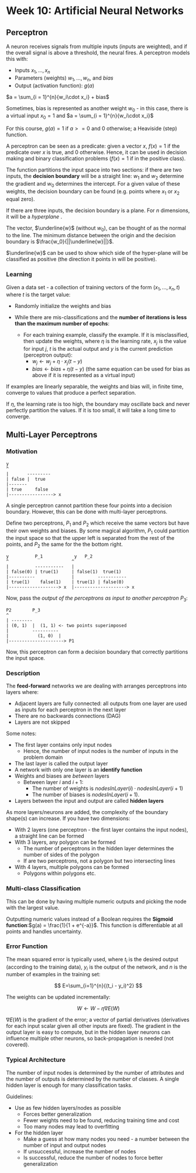 # Week 10: Artificial Neural Networks

## Perceptron

A neuron receives signals from multiple inputs (inputs are weighted), and if the overall signal is above a threshold, the neural fires. A perceptron models this with:

- Inputs $x_1, ..., x_n$
- Parameters (weights) $w_1, ..., w_n$, and $bias$
- Output (activation function): $g(a)$

$a = \sum_{i = 1}^{n}{w_i\cdot x_i} + bias$

Sometimes, bias is represented as another weight $w_0$ - in this case, there is a virtual input $x_0 = 1$ and $a = \sum_{i = 1}^{n}{w_i\cdot x_i}$

For this course, $g(a) = 1$ if $a >= 0$ and $0$ otherwise; a Heaviside (step) function.

A perceptron can be seen as a predicate: given a vector $x$, $f(x) = 1$ if the predicate over $x$ is true, and 0 otherwise. Hence, it can be used in decision making and binary classification problems ($f(x) = 1$ if in the positive class).

The function partitions the input space into two sections: if there are two inputs, the **decision boundary** will be a straight line: $w_1$ and $w_2$ determine the gradient and $w_0$ determines the intercept. For a given value of these weights, the decision boundary can be found (e.g. points where $x_1$ or $x_2$ equal zero).

If there are three inputs, the decision boundary is a plane. For *n* dimensions, it will be a *hyperplane* .

The vector, $\underline{w}$ (without $w_0$), can be thought of as the normal to the line. The minimum distance between the origin and the decision boundary is $\frac{w_0}{||\underline{w}||}$.

$\underline{w}$ can be used to show which side of the hyper-plane will be classified as positive (the direction it points in will be positive).

### Learning

Given a data set - a collection of training vectors of the form $(x_1, ..., x_n, t)$ where $t$ is the target value:

- Randomly initialize the weights and bias

- While there are mis-classifications and the **number of iterations is less than the maximum number of epochs**:

  - For each training example, classify the example. If it is misclassified, then update the weights, where $\eta$ is the learning rate, $x_j$ is the value for input $j$, $t$ is the actual output and $y$ is the current prediction (perceptron output):
    - $w_j \leftarrow w_{j} + \eta \cdot x_j(t - y)$
    - $bias \leftarrow bias + \eta(t-y)$ (the same equation can be used for bias as above if it is represented as a virtual input)

If examples are linearly separable, the weights and bias will, in finite time, converge to values that produce a perfect separation.

 If $\eta$, the learning rate is too high, the boundary may oscillate back and never perfectly partition the values. If it is too small, it will take a long time to converge.

## Multi-Layer Perceptrons

### Motivation

```
y
^
|       ---------
| false |  true
|-------
| true     false
|-----------------> x
```

A single perceptron cannot partition these four points into a decision boundary. However, this can be done with multi-layer perceptrons.

Define two perceptrons, $P_1$ and $P_2$ which receive the same vectors but have their own weights and biases. By some magical algorithm, $P_1$ could partition the input space so that the upper left is separated from the rest of the points, and $P_2$ the same for the the bottom right.

```
y          P_1            y   P_2
^                        ^
|          -----------   |
| false(0) | true(1)     | false(1)  true(1)
|----------              |         -----------
| true(1)    false(1)    | true(1) | false(0)
|-------------------> x  |--------------------> x
```

Now, pass the *output of the perceptrons as input to another perceptron* $P_3$:

```
P2        P_3
^
| --------
| (0, 1)  |  (1, 1) <- two points superimposed
|         ----------
|           (1, 0)  |
|---------------------> P1
```

Now, this perceptron can form a decision boundary that correctly partitions the input space.

### Description

The **feed-forward** networks we are dealing with arranges perceptrons into layers where:

- Adjacent layers are fully connected: all outputs from one layer are used as inputs for each perceptron in the next layer
- There are no backwards connections (DAG)
- Layers are not skipped

Some notes:

- The first layer contains only input nodes
  - Hence, the number of input nodes is the number of inputs in the problem domain
- The last layer is called the output layer
- A network with only one layer is an **identify function**
- Weights and biases are *between* layers
  - Between layer $i$ and $i+1$:
    - The number of weights is $nodesInLayer(i) \cdot nodesInLayer(i + 1)$
    - The number of biases is $nodesInLayer(i + 1)$.
- Layers between the input and output are called **hidden layers**

As more layers/neurons are added, the complexity of the boundary shape(s) can increase. If you have two dimensions:

- With 2 layers (one perceptron - the first layer contains the input nodes), a straight line can be formed
- With 3 layers, any polygon can be formed
  - The number of perceptrons in the hidden layer determines the number of sides of the polygon
  - If are two perceptrons, not a polygon but two intersecting lines
- With 4 layers, multiple polygons can be formed
  - Polygons within polygons etc.

### Multi-class Classification

This can be done by having multiple numeric outputs and picking the node with the largest value.

Outputting numeric values instead of a Boolean requires the **Sigmoid function**:$g(a) = \frac{1}{1 + e^{-a}}$. This function is differentiable at all points and handles uncertainty.

### Error Function

The mean squared error is typically used, where $t_i$ is the desired output (according to the training data), $y_i$ is the output of the network, and $n$ is the number of examples in the training set:

$$
E=\sum_{i=1}^{n}{(t_i - y_i)^2}
$$

The weights can be updated incrementally:

$$
W \leftarrow W - \eta \nabla E(W)
$$

$\nabla E(W)$ is the gradient of the error; a vector of partial derivatives (derivatives for each input scalar given all other inputs are fixed). The gradient in the output layer is easy to compute, but in the hidden layer neurons can influence multiple other neurons, so back-propagation is needed (not covered).

### Typical Architecture

The number of input nodes is determined by the number of attributes and the number of outputs is determined by the number of classes. A single hidden layer is enough for many classification tasks.

Guidelines:

- Use as few hidden layers/nodes as possible
  - Forces better generalization
  - Fewer weights need to be found, reducing training time and cost
  - Too many nodes may lead to overfitting
- For the hidden layer
  - Make a guess at how many nodes you need - a number between the number of input and output nodes
  - If unsuccessful, increase the number of nodes
  - Is successful, reduce the number of nodes to force better generalization